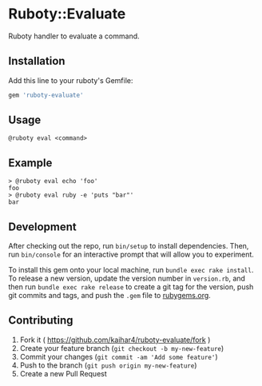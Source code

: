 # Ruboty::Evaluate

Ruboty handler to evaluate a command.

## Installation

Add this line to your ruboty's Gemfile:

```ruby
gem 'ruboty-evaluate'
```

## Usage

```
@ruboty eval <command>
```

## Example

```
> @ruboty eval echo 'foo'
foo
> @ruboty eval ruby -e 'puts "bar"'
bar
```

## Development

After checking out the repo, run `bin/setup` to install dependencies. Then, run `bin/console` for an interactive prompt that will allow you to experiment.

To install this gem onto your local machine, run `bundle exec rake install`. To release a new version, update the version number in `version.rb`, and then run `bundle exec rake release` to create a git tag for the version, push git commits and tags, and push the `.gem` file to [rubygems.org](https://rubygems.org).

## Contributing

1. Fork it ( https://github.com/kaihar4/ruboty-evaluate/fork )
2. Create your feature branch (`git checkout -b my-new-feature`)
3. Commit your changes (`git commit -am 'Add some feature'`)
4. Push to the branch (`git push origin my-new-feature`)
5. Create a new Pull Request
